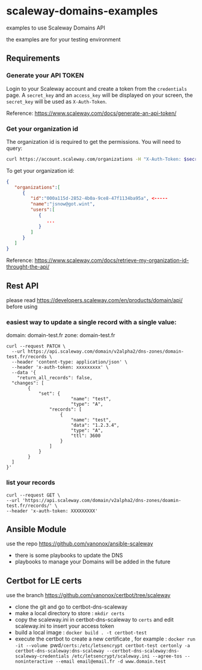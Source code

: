 # scaleway-domains-examples
examples to use Scaleway Domains API

the examples are for your testing environment

## Requirements

### Generate your API TOKEN

Login to your Scaleway account and create a token from the `credentials`
page. A `secret_key` and an `access_key` will be displayed on your screen, the
`secret_key` will be used as `X-Auth-Token`.

Reference: https://www.scaleway.com/docs/generate-an-api-token/

### Get your organization id

The organization id is required to get the permissions. You will need to query:

```bash
curl https://account.scaleway.com/organizations -H "X-Auth-Token: $secret_key"
```

To get your organization id:

```json
{
   "organizations":[
      {
         "id":"000a115d-2852-4b0a-9ce8-47f1134ba95a", <-----
         "name":"jsnow@got.wint",
         "users":[
            {
               ...
            }
         ]
      }
   ]
}
```

Reference: https://www.scaleway.com/docs/retrieve-my-organization-id-throught-the-api/

## Rest API

please read https://developers.scaleway.com/en/products/domain/api/ before using

### easiest way to update a single record with a single value:

domain: domain-test.fr
zone: domain-test.fr

```
curl --request PATCH \
  --url https://api.scaleway.com/domain/v2alpha2/dns-zones/domain-test.fr/records \
  --header 'content-type: application/json' \
  --header 'x-auth-token: xxxxxxxxx' \
  --data '{
	"return_all_records": false,
  "changes": [
		{
			"set": {
						"name": "test",
						"type": "A",				
				"records": [
					{
						"name": "test",
						"data": "1.2.3.4",
						"type": "A",
						"ttl": 3600
					}
				]
			}
		}
  ]
}'
```

### list your records

```
curl --request GET \
--url 'https://api.scaleway.com/domain/v2alpha2/dns-zones/doamin-test.fr/records/' \
--header 'x-auth-token: XXXXXXXXX'
```

## Ansible Module

use the repo https://github.com/vanonox/ansible-scaleway

* there is some playbooks to update the DNS
* playbooks to manage your Domains will be added in the future

## Certbot for LE certs

use the branch https://github.com/vanonox/certbot/tree/scaleway

* clone the git and go to certbot-dns-scaleway 
* make a local directory to store : `mkdir certs`
* copy the scaleway.ini in certbot-dns-scaleway to `certs` and edit scaleway.ini to insert your access token
* build a local image :  `docker build . -t certbot-test`
* execute the certbot to create a new certificate ,
for example :
`docker run -it --volume `pwd`/certs:/etc/letsencrypt certbot-test certonly -a certbot-dns-scaleway:dns-scaleway --certbot-dns-scaleway:dns-scaleway-credentials /etc/letsencrypt/scaleway.ini --agree-tos --noninteractive --email email@email.fr -d www.domain.test`
